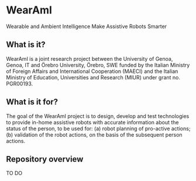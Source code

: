 ﻿# WearAmI
 Wearable and Ambient Intelligence Make Assistive Robots Smarter
 
## What is it?
WearAmI is a joint research project between the University of Genoa, 
Genoa, IT and Örebro University, Örebro, SWE funded by the Italian 
Ministry of Foreign Affairs and International Cooperation (MAECI) and 
the Italian Ministry of Education, Universities and Research (MIUR) 
under grant no. PGR00193.

## What is it for?
The goal of the WearAmI project is to design, develop and test 
technologies to provide in-home assistive robots with accurate 
information about the status of the person, to be used for: (a) robot 
planning of pro-active actions; (b) validation of the robot actions, on 
the basis of the subsequent person actions.

## Repository overview
TO DO
